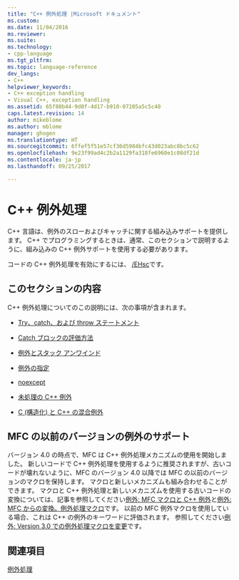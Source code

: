 ```yaml
---
title: "C++ 例外処理 |Microsoft ドキュメント"
ms.custom: 
ms.date: 11/04/2016
ms.reviewer: 
ms.suite: 
ms.technology:
- cpp-language
ms.tgt_pltfrm: 
ms.topic: language-reference
dev_langs:
- C++
helpviewer_keywords:
- C++ exception handling
- Visual C++, exception handling
ms.assetid: 65f80b44-9d0f-4d17-b910-07205a5c5c40
caps.latest.revision: 14
author: mikeblome
ms.author: mblome
manager: ghogen
ms.translationtype: HT
ms.sourcegitcommit: 6ffef5f51e57cf36d5984bfc43d023abc8bc5c62
ms.openlocfilehash: 9e23f99ad4c2b2a1129fa318fe6960e1c08df21d
ms.contentlocale: ja-jp
ms.lasthandoff: 09/25/2017

---
```

# <a name="c-exception-handling"></a>C++ 例外処理
C++ 言語は、例外のスローおよびキャッチに関する組み込みサポートを提供します。 C++ でプログラミングするときは、通常、このセクションで説明するように、組み込みの C++ 例外サポートを使用する必要があります。  
  
 コードの C++ 例外処理を有効にするには、 [/EHsc](../build/reference/eh-exception-handling-model.md)です。  
  
## <a name="in-this-section"></a>このセクションの内容  
 C++ 例外処理についてのこの説明には、次の事項が含まれます。  
  
-   [Try、catch、および throw ステートメント](../cpp/try-throw-and-catch-statements-cpp.md)  
  
-   [Catch ブロックの評価方法](../cpp/how-catch-blocks-are-evaluated-cpp.md)  
  
-   [例外とスタック アンワインド](../cpp/exceptions-and-stack-unwinding-in-cpp.md)  
  
-   [例外の指定](../cpp/exception-specifications-throw-cpp.md)  
  
-   [noexcept](../cpp/noexcept-cpp.md)  
  
-   [未処理の C++ 例外](../cpp/unhandled-cpp-exceptions.md)  
  
-   [C (構造化) と C++ の混合例外](../cpp/mixing-c-structured-and-cpp-exceptions.md)  
  
## <a name="support-for-earlier-mfc-exceptions"></a>MFC の以前のバージョンの例外のサポート  
 バージョン 4.0 の時点で、MFC は C++ 例外処理メカニズムの使用を開始しました。 新しいコードで C++ 例外処理を使用するように推奨されますが、古いコードが壊れないように、MFC のバージョン 4.0 以降では MFC の以前のバージョンのマクロを保持します。 マクロと新しいメカニズムも組み合わせることができます。 マクロと C++ 例外処理と新しいメカニズムを使用する古いコードの変換については、記事を参照してください[例外: MFC マクロと C++ 例外](../mfc/exceptions-using-mfc-macros-and-cpp-exceptions.md)と[例外: MFC からの変換。例外処理マクロ](../mfc/exceptions-converting-from-mfc-exception-macros.md)です。 以前の MFC 例外マクロを使用している場合、これは C++ の例外のキーワードに評価されます。 参照してください[例外: Version 3.0 での例外処理マクロを変更](../mfc/exceptions-changes-to-exception-macros-in-version-3-0.md)です。  
  
## <a name="see-also"></a>関連項目  
 [例外処理](../cpp/exception-handling-in-visual-cpp.md)
